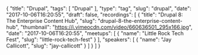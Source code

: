 {
  "title": "Drupal",
  "tags": [
    "Drupal"
  ],
  "type": "tag",
  "slug": "drupal",
  "date": "2017-10-06T16:20:55",
  "draft": false,
  "recordings": [
    {
      "title": "Drupal 8: The Enterprise Content Hub",
      "slug": "drupal-8-the-enterprise-content-hub",
      "thumbnail": "https://i.vimeocdn.com/video/660636501_295x166.jpg",
      "date": "2017-10-06T16:20:55",
      "meetups": [
        {
          "name": "Little Rock Tech Fest",
          "slug": "little-rock-tech-fest"
        }
      ],
      "speakers": [
        {
          "name": "Jay Callicott",
          "slug": "jay-callicott"
        }
      ]
    }
  ]
}